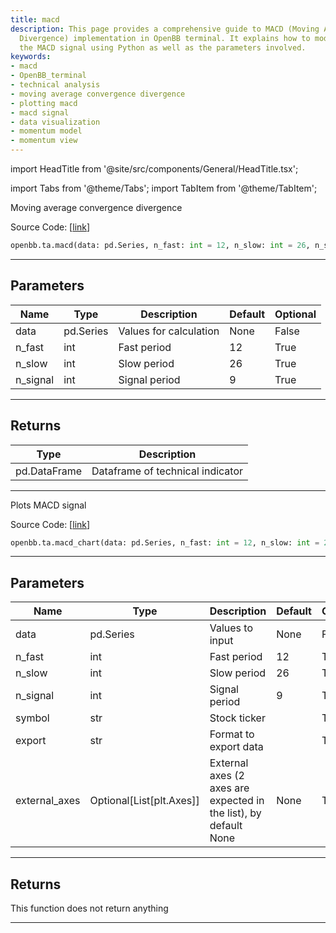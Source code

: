 ```yaml
---
title: macd
description: This page provides a comprehensive guide to MACD (Moving Average Convergence
  Divergence) implementation in OpenBB terminal. It explains how to model and visualize
  the MACD signal using Python as well as the parameters involved.
keywords:
- macd
- OpenBB_terminal
- technical analysis
- moving average convergence divergence
- plotting macd
- macd signal
- data visualization
- momentum model
- momentum view
---
```


import HeadTitle from '@site/src/components/General/HeadTitle.tsx';

<HeadTitle title="ta.macd - Reference | OpenBB SDK Docs" />

import Tabs from '@theme/Tabs';
import TabItem from '@theme/TabItem';

<Tabs>
<TabItem value="model" label="Model" default>

Moving average convergence divergence

Source Code: [[link](https://github.com/OpenBB-finance/OpenBB/tree/main/openbb_terminal/common/technical_analysis/momentum_model.py#L61)]

```python
openbb.ta.macd(data: pd.Series, n_fast: int = 12, n_slow: int = 26, n_signal: int = 9)
```

---

## Parameters

| Name | Type | Description | Default | Optional |
| ---- | ---- | ----------- | ------- | -------- |
| data | pd.Series | Values for calculation | None | False |
| n_fast | int | Fast period | 12 | True |
| n_slow | int | Slow period | 26 | True |
| n_signal | int | Signal period | 9 | True |


---

## Returns

| Type | Description |
| ---- | ----------- |
| pd.DataFrame | Dataframe of technical indicator |
---

</TabItem>
<TabItem value="view" label="Chart">

Plots MACD signal

Source Code: [[link](https://github.com/OpenBB-finance/OpenBB/tree/main/openbb_terminal/common/technical_analysis/momentum_view.py#L126)]

```python
openbb.ta.macd_chart(data: pd.Series, n_fast: int = 12, n_slow: int = 26, n_signal: int = 9, symbol: str = "", export: str = "", external_axes: Optional[List[matplotlib.axes._axes.Axes]] = None)
```

---

## Parameters

| Name | Type | Description | Default | Optional |
| ---- | ---- | ----------- | ------- | -------- |
| data | pd.Series | Values to input | None | False |
| n_fast | int | Fast period | 12 | True |
| n_slow | int | Slow period | 26 | True |
| n_signal | int | Signal period | 9 | True |
| symbol | str | Stock ticker |  | True |
| export | str | Format to export data |  | True |
| external_axes | Optional[List[plt.Axes]] | External axes (2 axes are expected in the list), by default None | None | True |


---

## Returns

This function does not return anything

---

</TabItem>
</Tabs>
